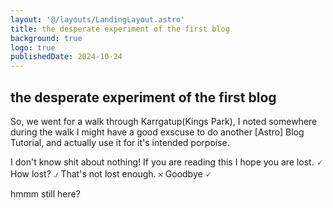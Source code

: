 ```yaml
---
layout: '@/layouts/LandingLayout.astro'
title: the desperate experiment of the first blog
background: true
logo: true
publishedDate: 2024-10-24
---
```


## the desperate experiment of the first blog

So, we went for a walk through Karrgatup(Kings Park), I noted somewhere during the walk I might have a good exscuse to do another [Astro] Blog Tutorial, and actually use it for it's intended porpoise.

I don't know shit about nothing!
If you are reading this I hope you are lost. 🗸
How lost? ⍻
That's not lost enough. 𐄂
Goodbye 🗸

hmmm still here?
